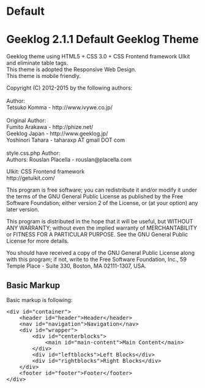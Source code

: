 # Default

<h1>Geeklog 2.1.1 Default Geeklog Theme</h1>

<p>Geeklog theme using HTML5 + CSS 3.0 + CSS Frontend framework UIkit and eliminate table tags.<br>
This theme is adopted the Responsive Web Design.<br>
This theme is mobile friendly.</p>

<p>Copyright (C) 2012-2015 by the following authors:<br>
<br>
Author: <br>
Tetsuko Komma - http://www.ivywe.co.jp/<br>
<br>
Original Author: <br>
Fumito Arakawa   - http://phize.net/ <br>
Geeklog Japan    - http://www.geeklog.jp/ <br>
Yoshinori Tahara - taharaxp AT gmail DOT com<br>
<br>
style.css.php Author: <br>
Authors: Rouslan Placella  - rouslan@placella.com<br>
</p>

<p>UIkit: CSS Frontend framework<br>
http://getuikit.com/</p>


<p>This program is free software; you can redistribute it and/or
modify it under the terms of the GNU General Public License
as published by the Free Software Foundation; either version 2
of the License, or (at your option) any later version.</p>
                                 
<p>This program is distributed in the hope that it will be useful,
but WITHOUT ANY WARRANTY; without even the implied warranty of
MERCHANTABILITY or FITNESS FOR A PARTICULAR PURPOSE.  See the
GNU General Public License for more details.</p>
                                 
<p>You should have received a copy of the GNU General Public License
along with this program; if not, write to the Free Software Foundation,
Inc., 59 Temple Place - Suite 330, Boston, MA  02111-1307, USA.</p>
                                 
<h2>Basic Markup</h2>

<p>Basic markup is following:</p>

<pre>
&#60;div id="container"&#62;
    &#60;header id="header"&#62;Header&#60;/header&#62;
    &#60;nav id="navigation"&#62;Navigation&#60;/nav&#62;
    &#60;div id="wrapper"&#62;
        &#60;div id="centerblocks"&#62;
            &#60;main id="main-content"&#62;Main Content&#60;/main&#62;
        &#60;/div&#62;
        &#60;div id="leftblocks"&#62;Left Blocks&#60;/div&#62;
        &#60;div id="rightblocks"&#62;Right Blocks&#60;/div&#62;
    &#60;/div&#62;
    &#60;footer id="footer"&#62;Footer&#60;/footer&#62;
&#60;/div&#62;
</pre>
